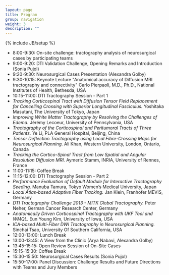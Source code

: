 ```yaml
---
layout: page
title: Program
group: navigation
weight: 3
description: ""
---
```

{% include JB/setup %}
*  8:00-9:30: On-site challenge: tractography analysis of neurosurgical cases by participating teams
*  9:00-9:20: DTI Validation Challenge, Opening Remarks and Introduction (Sonia Pujol)
*  9:20-9:30: Neurosurgical Cases Presentation (Alexandra Golby)
*  9:30-10:15: Keynote Lecture "Anatomical accuracy of Diffusion MRI tractography and connectivity" Carlo Pierpaoli, M.D., Ph.D., National Institutes of Health, Bethesda, USA
*  10:15-11:00: DTI Tractography Session - Part 1 
*  *Tracking Corticospinal Tract with Diffusion Tensor Field Replacement for Cancelling Crossing with Superior Longitudinal Fasciculus.* Yoshitaka Masutani, The University of Tokyo, Japan
*  *Improving White Matter Tractography by Resolving the Challenges of Edema.* Jérémy Lecoeur, University of Pennsylvania, USA 
*  *Tractography of the Corticospinal and Peritumoral Tracts of Three Patients.* Ye Li, PLA General Hospital, Beijing, China
*  *Tensor Deflection Tractography using Local Fibre-Crossing Maps for Neurosurgical Planning.* Ali Khan, Western University, London, Ontario, Canada
*  *Tracking the Cortico-Spinal Tract from Low Spatial and Angular Resolution Diffusion MRI.* Aymeric Stamm, INRIA, University of Rennes, France
*  11:00-11:15: Coffee Break
*  11:15-12:00: DTI Tractography Session - Part 2 
*  *Performance Evaluation of Default Module for Interactive Tractography Seeding.* Manuba Tamura, Tokyo Women’s Medical University, Japan
*  *Local Atlas-based Adaptive Fiber Tracking.* Jan Klein, Franhofer MEVIS, Germany
*  *DTI Tractography Challenge 2013 - MITK Global Tractography.* Peter Neher, German Cancer Research Center, Germany
*  *Anatomically Driven Corticospinal Tractography with UKF Tool and WMQL.* Eun Young Kim, University of Iowa, USA
*  *ICA-based Multi-Fiber DWI Tractography in Neurosurgical Planning.* Sinchai Tsao, University Of Southern California, USA
*  12:00-13:00: Lunch Break 
*  13:00-13:45: A View from the Clinic (Arya Nabavi, Alexandra Golby)
*  13:45-15:15: Open Review Session of On-Site Cases 
*  15:15-15:30: Coffee Break 
*  15:30-15:50: Neurosurgical Cases Results (Sonia Pujol)
*  15:50-17:00: Panel Discussion: Challenge Results and Future Directions with Teams and Jury Members 



